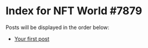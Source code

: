 # Index for NFT World #7879
Posts will be displayed in the order below:

- [Your first post](./001-first.md)


